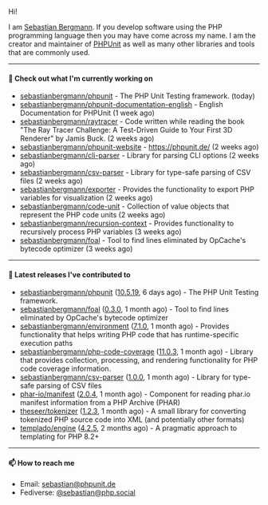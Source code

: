 Hi!

I am [Sebastian Bergmann](https://sebastian-bergmann.de/). If you develop software using the PHP programming language then you may have come across my name. I am the creator and maintainer of [PHPUnit](https://phpunit.de/) as well as many other libraries and tools that are commonly used.

---

#### 👷 Check out what I'm currently working on

- [sebastianbergmann/phpunit](https://github.com/sebastianbergmann/phpunit) - The PHP Unit Testing framework. (today)
- [sebastianbergmann/phpunit-documentation-english](https://github.com/sebastianbergmann/phpunit-documentation-english) - English Documentation for PHPUnit (1 week ago)
- [sebastianbergmann/raytracer](https://github.com/sebastianbergmann/raytracer) - Code written while reading the book &#34;The Ray Tracer Challenge: A Test-Driven Guide to Your First 3D Renderer&#34; by Jamis Buck. (2 weeks ago)
- [sebastianbergmann/phpunit-website](https://github.com/sebastianbergmann/phpunit-website) - https://phpunit.de/ (2 weeks ago)
- [sebastianbergmann/cli-parser](https://github.com/sebastianbergmann/cli-parser) - Library for parsing CLI options (2 weeks ago)
- [sebastianbergmann/csv-parser](https://github.com/sebastianbergmann/csv-parser) - Library for type-safe parsing of CSV files (2 weeks ago)
- [sebastianbergmann/exporter](https://github.com/sebastianbergmann/exporter) - Provides the functionality to export PHP variables for visualization (2 weeks ago)
- [sebastianbergmann/code-unit](https://github.com/sebastianbergmann/code-unit) - Collection of value objects that represent the PHP code units (2 weeks ago)
- [sebastianbergmann/recursion-context](https://github.com/sebastianbergmann/recursion-context) - Provides functionality to recursively process PHP variables (3 weeks ago)
- [sebastianbergmann/foal](https://github.com/sebastianbergmann/foal) - Tool to find lines eliminated by OpCache&#39;s bytecode optimizer (3 weeks ago)

---

#### 🔭 Latest releases I've contributed to

- [sebastianbergmann/phpunit](https://github.com/sebastianbergmann/phpunit) ([10.5.19](https://github.com/sebastianbergmann/phpunit/releases/tag/10.5.19), 6 days ago) - The PHP Unit Testing framework.
- [sebastianbergmann/foal](https://github.com/sebastianbergmann/foal) ([0.3.0](https://github.com/sebastianbergmann/foal/releases/tag/0.3.0), 1 month ago) - Tool to find lines eliminated by OpCache&#39;s bytecode optimizer
- [sebastianbergmann/environment](https://github.com/sebastianbergmann/environment) ([7.1.0](https://github.com/sebastianbergmann/environment/releases/tag/7.1.0), 1 month ago) - Provides functionality that helps writing PHP code that has runtime-specific execution paths
- [sebastianbergmann/php-code-coverage](https://github.com/sebastianbergmann/php-code-coverage) ([11.0.3](https://github.com/sebastianbergmann/php-code-coverage/releases/tag/11.0.3), 1 month ago) - Library that provides collection, processing, and rendering functionality for PHP code coverage information.
- [sebastianbergmann/csv-parser](https://github.com/sebastianbergmann/csv-parser) ([1.0.0](https://github.com/sebastianbergmann/csv-parser/releases/tag/1.0.0), 1 month ago) - Library for type-safe parsing of CSV files
- [phar-io/manifest](https://github.com/phar-io/manifest) ([2.0.4](https://github.com/phar-io/manifest/releases/tag/2.0.4), 1 month ago) - Component for reading phar.io manifest information from a PHP Archive (PHAR)
- [theseer/tokenizer](https://github.com/theseer/tokenizer) ([1.2.3](https://github.com/theseer/tokenizer/releases/tag/1.2.3), 1 month ago) - A small library for converting tokenized PHP source code into XML (and potentially other formats)
- [templado/engine](https://github.com/templado/engine) ([4.2.5](https://github.com/templado/engine/releases/tag/4.2.5), 2 months ago) - A pragmatic approach to templating for PHP 8.2&#43;

---

#### 📫 How to reach me

- Email: [sebastian@phpunit.de](mailto://sebastian@phpunit.de)
- Fediverse: [@sebastian@php.social](https://phpc.social/@sebastian)
